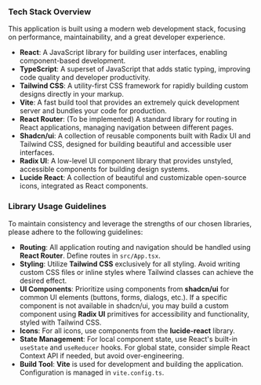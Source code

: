 ### Tech Stack Overview

This application is built using a modern web development stack, focusing on performance, maintainability, and a great developer experience.

*   **React**: A JavaScript library for building user interfaces, enabling component-based development.
*   **TypeScript**: A superset of JavaScript that adds static typing, improving code quality and developer productivity.
*   **Tailwind CSS**: A utility-first CSS framework for rapidly building custom designs directly in your markup.
*   **Vite**: A fast build tool that provides an extremely quick development server and bundles your code for production.
*   **React Router**: (To be implemented) A standard library for routing in React applications, managing navigation between different pages.
*   **Shadcn/ui**: A collection of reusable components built with Radix UI and Tailwind CSS, designed for building beautiful and accessible user interfaces.
*   **Radix UI**: A low-level UI component library that provides unstyled, accessible components for building design systems.
*   **Lucide React**: A collection of beautiful and customizable open-source icons, integrated as React components.

### Library Usage Guidelines

To maintain consistency and leverage the strengths of our chosen libraries, please adhere to the following guidelines:

*   **Routing**: All application routing and navigation should be handled using **React Router**. Define routes in `src/App.tsx`.
*   **Styling**: Utilize **Tailwind CSS** exclusively for all styling. Avoid writing custom CSS files or inline styles where Tailwind classes can achieve the desired effect.
*   **UI Components**: Prioritize using components from **shadcn/ui** for common UI elements (buttons, forms, dialogs, etc.). If a specific component is not available in shadcn/ui, you may build a custom component using **Radix UI** primitives for accessibility and functionality, styled with Tailwind CSS.
*   **Icons**: For all icons, use components from the **lucide-react** library.
*   **State Management**: For local component state, use React's built-in `useState` and `useReducer` hooks. For global state, consider simple React Context API if needed, but avoid over-engineering.
*   **Build Tool**: **Vite** is used for development and building the application. Configuration is managed in `vite.config.ts`.